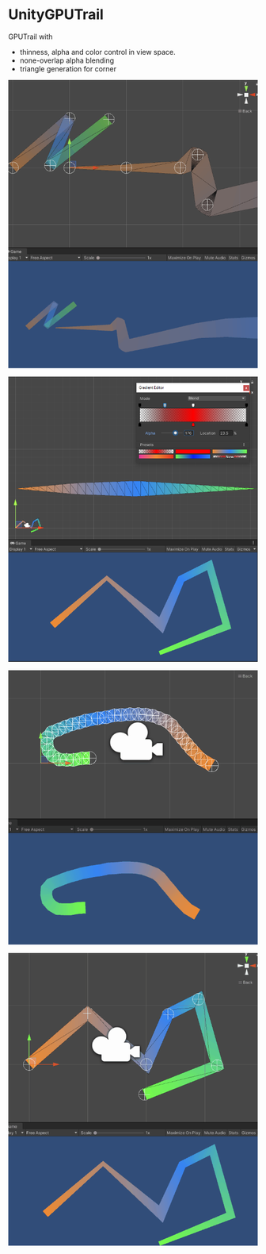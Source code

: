 # UnityGPUTrail

GPUTrail with
- thinness, alpha and color control in view space.
- none-overlap alpha blending
- triangle generation for corner

![](Gifs\trail_geo.gif)

![](Gifs/trail_debug.png)

![](Gifs/trail_drag.gif)

![](Gifs/trail_view.gif)